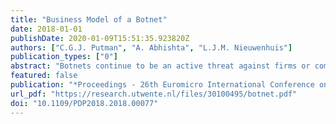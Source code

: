```yaml
---
title: "Business Model of a Botnet"
date: 2018-01-01
publishDate: 2020-01-09T15:51:35.923820Z
authors: ["C.G.J. Putman", "A. Abhishta", "L.J.M. Nieuwenhuis"]
publication_types: ["0"]
abstract: "Botnets continue to be an active threat against firms or companies and individuals worldwide. Previous research regarding botnets has unveiled information on how the system and their stakeholders operate, but an insight on the economic structure that supports these stakeholders is lacking. The objective of this research is to analyse the business model and determine the revenue stream of a botnet owner. We also study the botnet life-cycle and determine the costs associated with it on the basis of four case studies. We conclude that building a full scale cyber army from scratch is very expensive where as acquiring a previously developed botnet requires a little cost. We find that initial setup and monthly costs were minimal compared to total revenue. © 2018 IEEE."
featured: false
publication: "*Proceedings - 26th Euromicro International Conference on Parallel, Distributed, and Network-Based Processing, PDP 2018*"
url_pdf: "https://research.utwente.nl/files/30100495/botnet.pdf"
doi: "10.1109/PDP2018.2018.00077"
---
```


